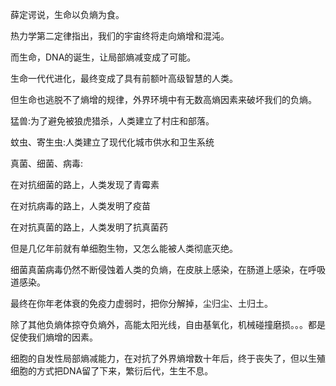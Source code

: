 薛定谔说，生命以负熵为食。

热力学第二定律指出，我们的宇宙终将走向熵增和混沌。

而生命，DNA的诞生，让局部熵减变成了可能。

生命一代代进化，最终变成了具有前额叶高级智慧的人类。

但生命也逃脱不了熵增的规律，外界环境中有无数高熵因素来破坏我们的负熵。

猛兽:为了避免被狼虎猎杀，人类建立了村庄和部落。

蚊虫、寄生虫:人类建立了现代化城市供水和卫生系统

真菌、细菌、病毒:

在对抗细菌的路上，人类发现了青霉素

在对抗病毒的路上，人类发明了疫苗

在对抗真菌的路上，人类发明了抗真菌药

但是几亿年前就有单细胞生物，又怎么能被人类彻底灭绝。

细菌真菌病毒仍然不断侵蚀着人类的负熵，在皮肤上感染，在肠道上感染，在呼吸道感染。

最终在你年老体衰的免疫力虚弱时，把你分解掉，尘归尘、土归土。

除了其他负熵体掠夺负熵外，高能太阳光线，自由基氧化，机械碰撞磨损。。。都是促使我们熵增的因素。

细胞的自发性局部熵减能力，在对抗了外界熵增数十年后，终于丧失了，但以生殖细胞的方式把DNA留了下来，繁衍后代，生生不息。
